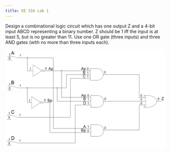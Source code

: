 ```yaml
---
title: EE 316 Lab 1
---
```

Design a combinational logic circuit which has one output Z and a 4-bit input ABCD representing a binary number. Z should be 1 iff the input is at least 5, but is no greater than 11. Use one OR gate (three inputs) and three AND gates (with no more than three inputs each).

<img src="/images/ee316-lab1.PNG" class="blur">